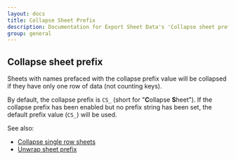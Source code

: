 ```yaml
---
layout: docs
title: Collapse Sheet Prefix
description: Documentation for Export Sheet Data's 'Collapse sheet prefix' option.
group: general
---
```


Collapse sheet prefix
---------------------
Sheets with names prefaced with the collapse prefix value will be collapsed if they have only one row of data (not counting keys).

By default, the collapse prefix is `CS_` (short for "**C**ollapse **S**heet"). If the collapse prefix has been enabled but no prefix string has been set, the default prefix value (`CS_`) will be used.

See also:
- [Collapse single row sheets](general/collapsesinglerowsheets.md)
- [Unwrap sheet prefix](general/unwrapprefix.md)
